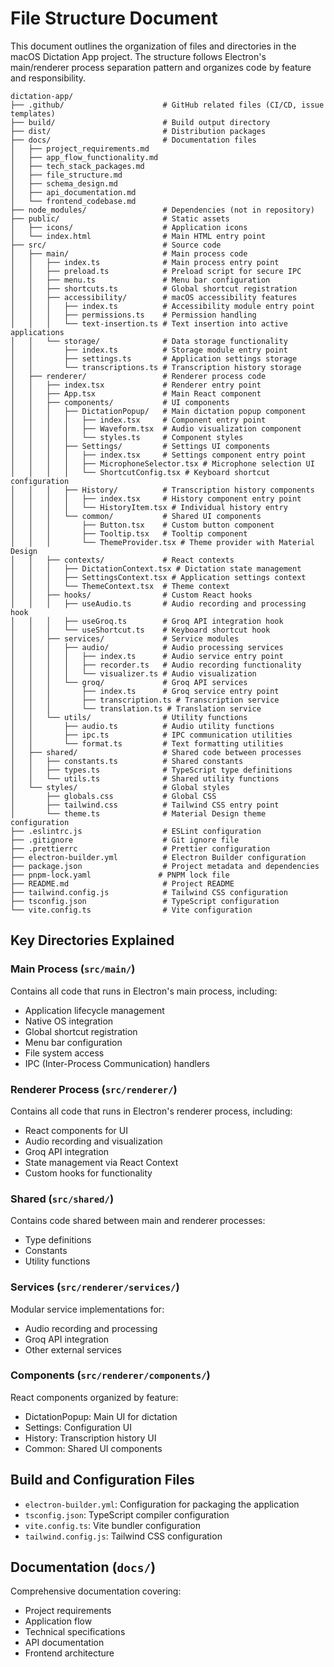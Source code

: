 # File Structure Document

This document outlines the organization of files and directories in the macOS Dictation App project. The structure follows Electron's main/renderer process separation pattern and organizes code by feature and responsibility.

```
dictation-app/
├── .github/                      # GitHub related files (CI/CD, issue templates)
├── build/                        # Build output directory
├── dist/                         # Distribution packages
├── docs/                         # Documentation files
│   ├── project_requirements.md
│   ├── app_flow_functionality.md
│   ├── tech_stack_packages.md
│   ├── file_structure.md
│   ├── schema_design.md
│   ├── api_documentation.md
│   └── frontend_codebase.md
├── node_modules/                 # Dependencies (not in repository)
├── public/                       # Static assets
│   ├── icons/                    # Application icons
│   └── index.html                # Main HTML entry point
├── src/                          # Source code
│   ├── main/                     # Main process code
│   │   ├── index.ts              # Main process entry point
│   │   ├── preload.ts            # Preload script for secure IPC
│   │   ├── menu.ts               # Menu bar configuration
│   │   ├── shortcuts.ts          # Global shortcut registration
│   │   ├── accessibility/        # macOS accessibility features
│   │   │   ├── index.ts          # Accessibility module entry point
│   │   │   ├── permissions.ts    # Permission handling
│   │   │   └── text-insertion.ts # Text insertion into active applications
│   │   └── storage/              # Data storage functionality
│   │       ├── index.ts          # Storage module entry point
│   │       ├── settings.ts       # Application settings storage
│   │       └── transcriptions.ts # Transcription history storage
│   ├── renderer/                 # Renderer process code
│   │   ├── index.tsx             # Renderer entry point
│   │   ├── App.tsx               # Main React component
│   │   ├── components/           # UI components
│   │   │   ├── DictationPopup/   # Main dictation popup component
│   │   │   │   ├── index.tsx     # Component entry point
│   │   │   │   ├── Waveform.tsx  # Audio visualization component
│   │   │   │   └── styles.ts     # Component styles
│   │   │   ├── Settings/         # Settings UI components
│   │   │   │   ├── index.tsx     # Settings component entry point
│   │   │   │   ├── MicrophoneSelector.tsx # Microphone selection UI
│   │   │   │   └── ShortcutConfig.tsx # Keyboard shortcut configuration
│   │   │   ├── History/          # Transcription history components
│   │   │   │   ├── index.tsx     # History component entry point
│   │   │   │   └── HistoryItem.tsx # Individual history entry
│   │   │   └── common/           # Shared UI components
│   │   │       ├── Button.tsx    # Custom button component
│   │   │       ├── Tooltip.tsx   # Tooltip component
│   │   │       └── ThemeProvider.tsx # Theme provider with Material Design
│   │   ├── contexts/             # React contexts
│   │   │   ├── DictationContext.tsx # Dictation state management
│   │   │   ├── SettingsContext.tsx # Application settings context
│   │   │   └── ThemeContext.tsx  # Theme context
│   │   ├── hooks/                # Custom React hooks
│   │   │   ├── useAudio.ts       # Audio recording and processing hook
│   │   │   ├── useGroq.ts        # Groq API integration hook
│   │   │   └── useShortcut.ts    # Keyboard shortcut hook
│   │   ├── services/             # Service modules
│   │   │   ├── audio/            # Audio processing services
│   │   │   │   ├── index.ts      # Audio service entry point
│   │   │   │   ├── recorder.ts   # Audio recording functionality
│   │   │   │   └── visualizer.ts # Audio visualization
│   │   │   └── groq/             # Groq API services
│   │   │       ├── index.ts      # Groq service entry point
│   │   │       ├── transcription.ts # Transcription service
│   │   │       └── translation.ts # Translation service
│   │   └── utils/                # Utility functions
│   │       ├── audio.ts          # Audio utility functions
│   │       ├── ipc.ts            # IPC communication utilities
│   │       └── format.ts         # Text formatting utilities
│   ├── shared/                   # Shared code between processes
│   │   ├── constants.ts          # Shared constants
│   │   ├── types.ts              # TypeScript type definitions
│   │   └── utils.ts              # Shared utility functions
│   └── styles/                   # Global styles
│       ├── globals.css           # Global CSS
│       ├── tailwind.css          # Tailwind CSS entry point
│       └── theme.ts              # Material Design theme configuration
├── .eslintrc.js                  # ESLint configuration
├── .gitignore                    # Git ignore file
├── .prettierrc                   # Prettier configuration
├── electron-builder.yml          # Electron Builder configuration
├── package.json                  # Project metadata and dependencies
├── pnpm-lock.yaml               # PNPM lock file
├── README.md                     # Project README
├── tailwind.config.js            # Tailwind CSS configuration
├── tsconfig.json                 # TypeScript configuration
└── vite.config.ts                # Vite configuration
```

## Key Directories Explained

### Main Process (`src/main/`)
Contains all code that runs in Electron's main process, including:
- Application lifecycle management
- Native OS integration
- Global shortcut registration
- Menu bar configuration
- File system access
- IPC (Inter-Process Communication) handlers

### Renderer Process (`src/renderer/`)
Contains all code that runs in Electron's renderer process, including:
- React components for UI
- Audio recording and visualization
- Groq API integration
- State management via React Context
- Custom hooks for functionality

### Shared (`src/shared/`)
Contains code shared between main and renderer processes:
- Type definitions
- Constants
- Utility functions

### Services (`src/renderer/services/`)
Modular service implementations for:
- Audio recording and processing
- Groq API integration
- Other external services

### Components (`src/renderer/components/`)
React components organized by feature:
- DictationPopup: Main UI for dictation
- Settings: Configuration UI
- History: Transcription history UI
- Common: Shared UI components

## Build and Configuration Files
- `electron-builder.yml`: Configuration for packaging the application
- `tsconfig.json`: TypeScript compiler configuration
- `vite.config.ts`: Vite bundler configuration
- `tailwind.config.js`: Tailwind CSS configuration

## Documentation (`docs/`)
Comprehensive documentation covering:
- Project requirements
- Application flow
- Technical specifications
- API documentation
- Frontend architecture 